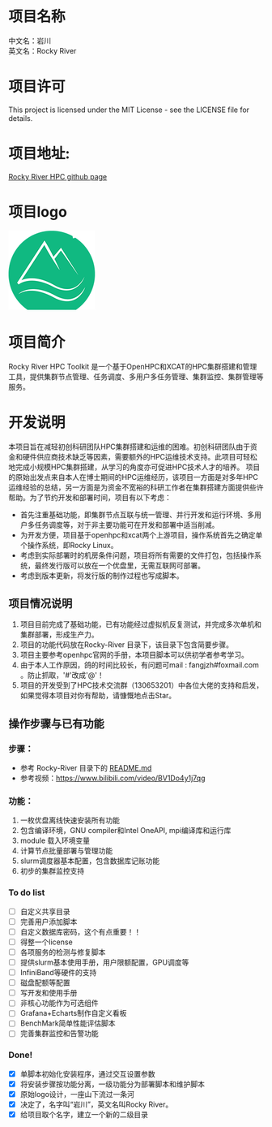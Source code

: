 # 项目名称
中文名：岩川 <br>
英文名：Rocky River 
# 项目许可
This project is licensed under the MIT License - see the LICENSE file for details.

# 项目地址:
[Rocky River HPC github page](https://github.com/fangjzh/rocky-river-hpc)

# 项目logo
![logo](https://github.com/fangjzh/rocky-river-hpc/blob/master/Rocky-River/HPClogo/logo_r.png "Rocky River Logo")

# 项目简介
Rocky River HPC Toolkit 是一个基于OpenHPC和XCAT的HPC集群搭建和管理工具，提供集群节点管理、任务调度、多用户多任务管理、集群监控、集群管理等服务。

# 开发说明
本项目旨在减轻初创科研团队HPC集群搭建和运维的困难。初创科研团队由于资金和硬件供应商技术缺乏等因素，需要额外的HPC运维技术支持。此项目可轻松地完成小规模HPC集群搭建，从学习的角度亦可促进HPC技术人才的培养。
项目的原始出发点来自本人在博士期间的HPC运维经历，该项目一方面是对多年HPC运维经验的总结，另一方面是为资金不宽裕的科研工作者在集群搭建方面提供些许帮助。为了节约开发和部署时间，项目有以下考虑：
- 首先注重基础功能，即集群节点互联与统一管理、并行开发和运行环境、多用户多任务调度等，对于非主要功能可在开发和部署中适当削减。
- 为开发方便，项目基于openhpc和xcat两个上游项目，操作系统首先之确定单个操作系统，即Rocky Linux。
- 考虑到实际部署时的机房条件问题，项目将所有需要的文件打包，包括操作系统，最终发行版可以放在一个优盘里，无需互联网可部署。
- 考虑到版本更新，将发行版的制作过程也写成脚本。

## 项目情况说明
1. 项目目前完成了基础功能，已有功能经过虚拟机反复测试，并完成多次单机和集群部署，形成生产力。
2. 项目的功能代码放在Rocky-River 目录下，该目录下包含简要步骤。
3. 项目主要参考openhpc官网的手册，本项目脚本可以供初学者参考学习。
4. 由于本人工作原因，鸽的时间比较长，有问题可mail : fangjzh#foxmail.com 。防止抓取，'#'改成'@'！
5. 项目的开发受到了HPC技术交流群（130653201）中各位大佬的支持和启发，如果觉得本项目对你有帮助，请慷慨地点击Star。


## 操作步骤与已有功能
### 步骤：
- 参考 Rocky-River 目录下的 [README.md](https://github.com/fangjzh/rocky-river-hpc/blob/master/Rocky-River/README.md)
- 参考视频：https://www.bilibili.com/video/BV1Do4y1j7qg


### 功能：
1. 一枚优盘离线快速安装所有功能
2. 包含编译环境，GNU compiler和Intel OneAPI, mpi编译库和运行库
3. module 载入环境变量
4. 计算节点批量部署与管理功能
5. slurm调度器基本配置，包含数据库记账功能
6. 初步的集群监控支持

### To do list
- [ ] 自定义共享目录
- [ ] 完善用户添加脚本
- [ ] 自定义数据库密码，这个有点重要！！
- [ ] 得整一个license
- [ ] 各项服务的检测与修复脚本
- [ ] 提供slurm基本使用手册，用户限额配置，GPU调度等
- [ ] InfiniBand等硬件的支持
- [ ] 磁盘配额等配置
- [ ] 写开发和使用手册
- [ ] 非核心功能作为可选组件
- [ ] Grafana+Echarts制作自定义看板
- [ ] BenchMark简单性能评估脚本
- [ ] 完善集群监控和告警功能

### Done!
- [x] 单脚本初始化安装程序，通过交互设置参数
- [x] 将安装步骤按功能分离，一级功能分为部署脚本和维护脚本
- [x] 原始logo设计，一座山下流过一条河
- [x] 决定了，名字叫“岩川”，英文名叫Rocky River。
- [x] 给项目取个名字，建立一个新的二级目录